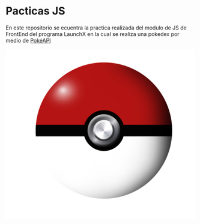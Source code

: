 # Pacticas JS

En este repositorio se ecuentra la practica realizada del modulo de JS de FrontEnd del programa LaunchX en la cual se realiza una pokedex por medio de [PokéAPI](https://pokeapi.co/)



<img src="./imagen/pokebola.png" width="750">
